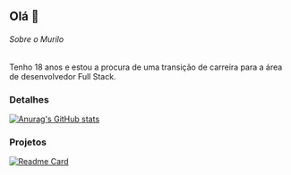 ## Olá 👋


###### Sobre o Murilo
Tenho 18 anos e estou a procura de uma transição de carreira para a área de desenvolvedor Full Stack.

### Detalhes

[![Anurag's GitHub stats](https://github-readme-stats.vercel.app/api?username=muriloosantanaa&show_icons=true&theme=dark)](https://github.com/anuraghazra/github-readme-stats)

### Projetos

[![Readme Card](https://github-readme-stats.vercel.app/api/pin/?username=muriloosantanaa&repo=site_gamesshop&theme=dark)](https://github.com/anuraghazra/github-readme-stats)
